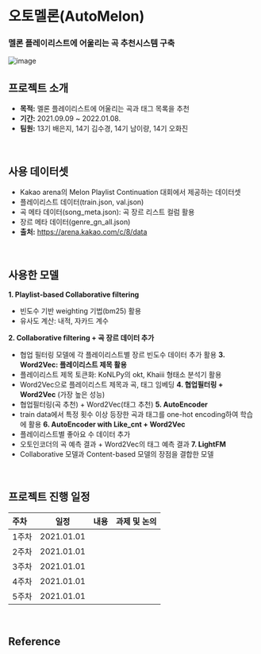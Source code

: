 # 오토멜론(AutoMelon)
### 멜론 플레이리스트에 어울리는 곡 추천시스템 구축
![image](https://user-images.githubusercontent.com/91919178/149716795-ca9f8ad0-e24e-463f-912c-107fcb1b80f1.png)
<br>

## 프로젝트 소개
- **목적:** 멜론 플레이리스트에 어울리는 곡과 태그 목록을 추천
- **기간:** 2021.09.09 ~ 2022.01.08.
- **팀원:** 13기 배은지, 14기 김수경, 14기 남이량, 14기 오화진  <br>
<br>

## 사용 데이터셋
- Kakao arena의 Melon Playlist Continuation 대회에서 제공하는 데이터셋
- 플레이리스트 데이터(train.json, val.json)
- 곡 메타 데이터(song_meta.json): 곡 장르 리스트 컬럼 활용
- 장르 메타 데이터(genre_gn_all.json)
- **출처:** https://arena.kakao.com/c/8/data 
<br> 

## 사용한 모델
**1. Playlist-based Collaborative filtering**
- 빈도수 기반 weighting 기법(bm25) 활용
- 유사도 계산: 내적, 자카드 계수   
   
**2. Collaborative filtering + 곡 장르 데이터 추가**
- 협업 필터링 모델에 각 플레이리스트별 장르 빈도수 데이터 추가 활용
**3. Word2Vec: 플레이리스트 제목 활용**
- 플레이리스트 제목 토큰화: KoNLPy의 okt, Khaiii 형태소 분석기 활용
- Word2Vec으로 플레이리스트 제목과 곡, 태그 임베딩
**4. 협업필터링 + Word2Vec** (가장 높은 성능)
- 협업필터링(곡 추천) + Word2Vec(태그 추천)
**5. AutoEncoder**
- train data에서 특정 횟수 이상 등장한 곡과 태그를 one-hot encoding하여 학습에 활용
**6. AutoEncoder with Like_cnt + Word2Vec**
- 플레이리스트별 좋아요 수 데이터 추가
- 오토인코더의 곡 예측 결과 + Word2Vec의 태그 예측 결과
**7. LightFM**
- Collaborative 모델과 Content-based 모델의 장점을 결합한 모델
<br>

## 프로젝트 진행 일정  

|   주차   |   일정   |   내용   |   과제 및 논의   |
|:----------------------------|:----------------------------:|:--------------------:|:-------------------:|
|  1주차  | 2021.01.01 |  |  |
|  2주차  | 2021.01.01 |  |  |
|  3주차  | 2021.01.01 |  |  |
|  4주차  | 2021.01.01 |  |  |
|  5주차  | 2021.01.01 |  |  | 
<br>

## Reference
